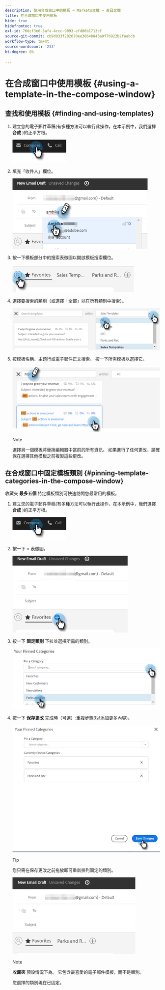 ```yaml
---
description: 使用合成窗口中的模板 — Marketo文檔 — 產品文檔
title: 在合成窗口中使用模板
hide: true
hidefromtoc: true
exl-id: 766cf3e6-5afa-4ccc-9093-efd06b1713cf
source-git-commit: cb9d933f282070ee30b4b843a9f7b922b2faabcb
workflow-type: tm+mt
source-wordcount: '233'
ht-degree: 0%

---
```


# 在合成窗口中使用模板 {#using-a-template-in-the-compose-window}

## 查找和使用模板 {#finding-and-using-templates}

1. 建立您的電子郵件草稿(有多種方法可以執行此操作，在本示例中，我們選擇 **合成** )的正平方根。

   ![](assets/using-a-template-in-the-compose-window-1.png)

1. 填充「收件人」欄位。

   ![](assets/using-a-template-in-the-compose-window-2.png)

1. 按一下模板部分中的搜索表徵圖以開啟模板搜索欄位。

   ![](assets/using-a-template-in-the-compose-window-3.png)

1. 選擇要搜索的類別（或選擇「全部」以在所有類別中搜索）。

   ![](assets/using-a-template-in-the-compose-window-4.png)

1. 按模板名稱、主題行或電子郵件正文搜索。 按一下所需模板以選擇它。

   ![](assets/using-a-template-in-the-compose-window-5.png)

   >[!NOTE]
   >
   >選擇另一個模板將替換編輯器中當前的所有資訊。 如果進行了任何更改，請確保在選擇其他模板之前複製這些更改。

## 在合成窗口中固定模板類別 {#pinning-template-categories-in-the-compose-window}

收藏夾 **最多五個** 特定模板類別可快速訪問您最常用的模板。

1. 建立您的電子郵件草稿(有多種方法可以執行此操作，在本示例中，我們選擇 **合成** )的正平方根。

   ![](assets/using-a-template-in-the-compose-window-6.png)

1. 按一下 **+** 表徵圖。

   ![](assets/using-a-template-in-the-compose-window-7.png)

1. 按一下 **固定類別** 下拉並選擇所需的類別。

   ![](assets/using-a-template-in-the-compose-window-8.png)

1. 按一下 **保存更改** 完成時（可選）:重複步驟3以添加更多內容)。

   ![](assets/using-a-template-in-the-compose-window-9.png)

   >[!TIP]
   >
   >您只需在保存更改之前拖放即可重新排列固定的類別。

   ![](assets/using-a-template-in-the-compose-window-10.png)

   >[!NOTE]
   >
   >**收藏夾** 預設情況下為。 它包含最喜愛的電子郵件模板，而不是類別。

   您選擇的類別現在已固定。
